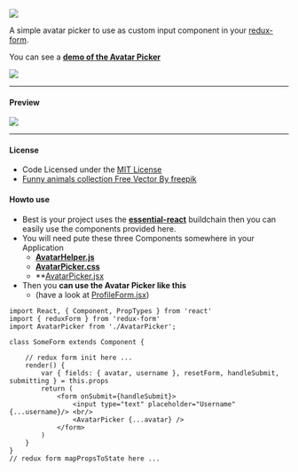 [![](https://comsysto.github.io/avatar-picker-for-react-redux-form/img/avatar-picker-banner.svg)](https://github.com/comsysto/avatar-picker-for-react-redux-form)

A simple avatar picker to use as custom input component in your [redux-form](https://github.com/erikras/redux-form).

You can see a **[demo of the Avatar Picker](https://comsysto.github.io/avatar-picker-for-react-redux-form/)**

[![](https://comsysto.github.io/avatar-picker-for-react-redux-form/img/demo-button.svg)](https://comsysto.github.io/avatar-picker-for-react-redux-form/)

----

#### Preview

[![](https://comsysto.github.io/avatar-picker-for-react-redux-form/img/preview-avatar-picker.gif)](https://comsysto.github.io/avatar-picker-for-react-redux-form/)

----

#### License

  * Code Licensed under the [MIT License](./LICENSE.md)
  * [Funny animals collection Free Vector By freepik](http://www.freepik.com/free-vector/funny-animals-collection_765907.htm)

#### Howto use

  * Best is your project uses the **[essential-react](https://github.com/pheuter/essential-react)** buildchain then you can easily use the components provided here.
  * You will need pute these three Components somewhere in your Application
    * **[AvatarHelper.js](https://github.com/comsysto/avatar-picker-for-react-redux-form/blob/gh-pages/js/components/AvatarHelper.js)**
    * **[AvatarPicker.css](https://github.com/comsysto/avatar-picker-for-react-redux-form/blob/gh-pages/js/components/AvatarPicker.css)**
    * **[AvatarPicker.jsx](https://github.com/comsysto/avatar-picker-for-react-redux-form/blob/gh-pages/js/components/AvatarPicker.jsx)
  * Then you **can use the Avatar Picker like this**
    * (have a look at [ProfileForm.jsx](https://github.com/comsysto/avatar-picker-for-react-redux-form/blob/gh-pages/js/components/ProfileForm.jsx))
```
import React, { Component, PropTypes } from 'react'
import { reduxForm } from 'redux-form'
import AvatarPicker from './AvatarPicker';

class SomeForm extends Component {

	// redux form init here ...
    render() {
        var { fields: { avatar, username }, resetForm, handleSubmit, submitting } = this.props
        return (
            <form onSubmit={handleSubmit}>
                <input type="text" placeholder="Username" {...username}/> <br/>
                <AvatarPicker {...avatar} />
			</form>
		)
	}
}
// redux form mapPropsToState here ...
```

